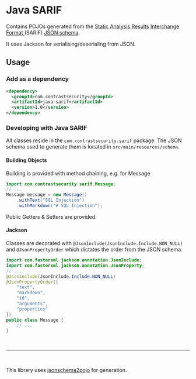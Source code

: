 # Java SARIF

Contains POJOs generated from the [Static Analysis Results Interchange Format 
](https://docs.oasis-open.org/sarif/sarif/v2.1.0/sarif-v2.1.0.html) (SARIF) 
[JSON schema](https://github.com/oasis-tcs/sarif-spec/blob/master/Schemata/sarif-schema-2.1.0.json).

It uses Jackson for serialising/deserialing from JSON.

## Usage

### Add as a dependency

```xml
<dependency>
  <groupId>com.contrastsecurity</groupId>
  <artifactId>java-sarif</artifactId>
  <version>1.0</version>
</dependency>
```

### Developing with Java SARIF

All classes reside in the `com.contrastsecurity.sarif` package. The JSON schema used to generate 
them is located in `src/main/resources/schema`.

#### Building Objects

Building is provided with method chaining, e.g. for Message

```java
import com.contrastsecurity.sarif.Message;
// ...
Message message = new Message()
    .withText("SQL Injection")
    .withMarkdown("# SQL Injection");
```

Public Getters & Setters are provided.

#### Jackson

Classes are decorated with `@JsonInclude(JsonInclude.Include.NON_NULL)` and `@JsonPropertyOrder`
which dictates the order from the JSON schema.

```java
import com.fasterxml.jackson.annotation.JsonInclude;
import com.fasterxml.jackson.annotation.JsonProperty;
// ...
@JsonInclude(JsonInclude.Include.NON_NULL)
@JsonPropertyOrder({
    "text",
    "markdown",
    "id",
    "arguments",
    "properties"
})
public class Message {
    // ...
}
```

<br/>
<hr/>
<br/>

This library uses [jsonschema2pojo](https://github.com/joelittlejohn/jsonschema2pojo) for 
generation.